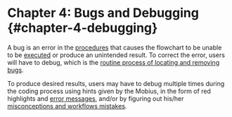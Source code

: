 # Chapter 4: Bugs and Debugging {#chapter-4-debugging}

A bug is an error in the [procedures](../chapter_1_mobius_interface/procedure.md) that causes the flowchart to be unable to be [executed](/chapter_1_mobius_interface/execute.md) or produce an unintended result. To correct the error, users will have to debug, which is the [routine process of locating and removing bugs](Debugging_Workflow.md). 

To produce desired results, users may have to debug multiple times during the coding process using hints given by the Mobius, in the form of red highlights and [error messages](Error_Messages.md), and/or by figuring out his/her [misconceptions and workflows mistakes](Common_Misconceptions_and_Workflow_Mistakes.md).